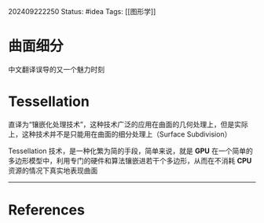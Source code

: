 202409222250
Status: #idea
Tags: [[图形学]]
# 曲面细分
中文翻译误导的又一个魅力时刻
# Tessellation
直译为“镶嵌化处理技术”，这种技术广泛的应用在曲面的几何处理上，但是实际上，这种技术并不是只能用在曲面的细分处理上（Surface Subdivision）

Tessellation 技术，是一种化繁为简的手段，简单来说，就是 **GPU** 在一个简单的多边形模型中，利用专门的硬件和算法镶嵌进若干个多边形，从而在不消耗 **CPU** 资源的情况下真实地表现曲面

---
# References